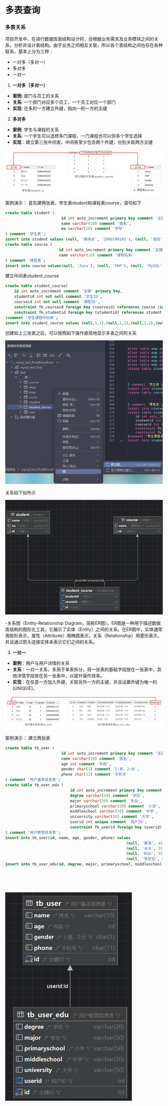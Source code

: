 # 多表查询

### 多表关系
项目开发中，在进行数据库表结构设计时，会根据业务需求及业务模块之间的关系，分析并设计表结构。由于业务之间相互关联，所以各个表结构之间也存在各种联系，基本上分为三种：

- 一对多（多对一）
- 多对多
- 一对一

1. **一对多（多对一）**

- **案例**: 部门与员工的关系
- **关系**: 一个部门对应多个员工，一个员工对应一个部门
- **实现**: 在多的一方建立外键，指向一的一方的主键

2. **多对多**

- **案例**: 学生与课程的关系
- **关系**: 一个学生可以选修多门课程，一门课程也可以供多个学生选择
- **实现**：建立第三张中间表，中间表至少包含两个外键，分别关联两方主键

![多表查询01.png](../images/多表查询01.png)

案例演示：
首先建两张表，学生表student和课程表course，语句如下
```sql
create table student (
                         id int auto_increment primary key comment '主键id',
                         name varchar(10) comment '姓名',
                         no varchar(10) comment '学号'
) comment '学生表';
insert into student values (null, '黛绮丝', '2000100101'), (null, '谢逊', '2000100102'), (null, '殷天正', '2000100103'), (null, '韦一笑', '2000100104');
create table course (
                        id int auto_increment primary key comment '主键id',
                        name varchar(10) comment '课程名称'
) comment '课程表';
insert into course values(null, 'Java'), (null, 'PHP'), (null, 'MySQL'), (null, 'Hadoop');
```
建立中间表student_course
```sql
create table student_course(
    id int auto_increment comment '主键' primary key,
    studentid int not null comment '学生ID',
    courseid int not null comment '课程ID',
    constraint fk_courseid foreign key (courseid) references course (id),
    constraint fk_studentid foreign key (studentid) references student (id)
)comment '学生课程中间表';
insert into student_course values (null,1,1),(null,1,2),(null,2,2),(null,2,3),(null,3,4);
```

创建如上三张表之后，可以按照如下操作直观地显示多表之间的关系

![多表查询02.png](../images/多表查询02.png)

关系如下如所示

![多表查询03.png](../images/多表查询03.png)

-关系图（Entity-Relationship Diagram，简称ER图）。ER图是一种用于描述数据库结构的图形化工具，它展示了实体（Entity）之间的关系。在ER图中，实体通常用矩形表示，属性（Attribute）用椭圆表示，关系（Relationship）用菱形表示，并且通过箭头连接实体来表示它们之间的关系。

3. **一对一**

- **案例**：用户与用户详情的关系
- **关系**：一对一关系，多用于单表拆分，将一张表的基础字段放在一张表中，其他详情字段放在另一张表中，以提升操作效率。
- **实现**：在任意一方加入外键，关联另外一方的主键，并且设置外键为唯一的(UNIQUE)。

![多表查询04.png](../images/多表查询04.png)

案例演示：
建立两张表
```sql
create table tb_user (
                         id int auto_increment primary key comment '主键ID',
                         name varchar(10) comment '姓名',
                         age int comment '年龄',
                         gender char(1) comment '1:男，2:女',
                         phone char(11) comment '手机号'
) comment '用户基本信息表';
create table tb_user_edu (
                             id int auto_increment primary key comment '主键ID',
                             degree varchar(20) comment '学历',
                             major varchar(50) comment '专业',
                             primaryschool varchar(50) comment '小学',
                             middleschool varchar(50) comment '中学',
                             university varchar(50) comment '大学',
                             userid int unique comment '用户ID',
                             constraint fk_userid foreign key (userid) references tb_user(id)
) comment '用户教育信息表';
insert into tb_user(id, name, age, gender, phone) values
                                                      (null, '黄渤', 45, '1', '18880001111'),
                                                      (null, '冰冰', 35, '2', '18880002222'),
                                                      (null, '码云', 55, '1', '1880008888'),
                                                      (null, '李彦宏', 50, '1', '18800009999');
insert into tb_user_edu(id, degree, major, primaryschool, middleschool, university, userid) values
                                                                                                (null, '本科', '舞蹈', '静安区第一小学', '静安区第一中学', '北京舞蹈学院', 1),
                                                                                                (null, '硕士', '表演', '朝阳区第一小学', '朝阳区第一中学', '北京电影学院', 2),
                                                                                                (null, '本科', '英语', '杭州市第一小学', '杭州市第一中学', '杭州师范大学', 3),
                                                                                                (null, '本科', '应用数学', '阳泉第一小学', '阳泉区第一中学', '清华大学', 4);
```

![多表查询05.png](../images/多表查询05.png)